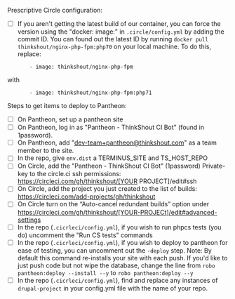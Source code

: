 Prescriptive Circle configuration:
- [ ] If you aren't getting the latest build of our container, you can force the version using the "docker: image:" in `.circle/config.yml` by adding the commit ID. You can found out the latest ID by running `docker pull thinkshout/nginx-php-fpm:php70` on your local machine. To do this, replace:

`       - image: thinkshout/nginx-php-fpm`

with

`       - image: thinkshout/nginx-php-fpm:php71`


Steps to get items to deploy to Pantheon:
- [ ] On Pantheon, set up a pantheon site
- [ ] On Pantheon, log in as "Pantheon - ThinkShout CI Bot" (found in 1password).
- [ ] On Pantheon, add "dev-team+pantheon@thinkshout.com" as a team member to the site.
- [ ] In the repo, give `env.dist` a TERMINUS_SITE and TS_HOST_REPO
- [ ] On Circle, add the "Pantheon - ThinkShout CI Bot" (1password) Private-key to the circle.ci ssh permissions: https://circleci.com/gh/thinkshout/[YOUR PROJECT]/edit#ssh
- [ ] On Circle, add the project you just created to the list of builds: https://circleci.com/add-projects/gh/thinkshout
- [ ] On Circle turn on the “Auto-cancel redundant builds” option under https://circleci.com/gh/thinkshout/[YOUR-PROJECt]/edit#advanced-settings 
- [ ] In the repo (`.cicrleci/config.yml`), if you wish to run phpcs tests (you do) uncomment the "Run CS tests" commands
- [ ] In the repo (`.cicrleci/config.yml`), if you wish to deploy to pantheon for ease of testing, you can uncomment out the `-deploy` step. Note: By default this command re-installs your site with each push. If you'd like to just push code but not wipe the database, change the line from `robo pantheon:deploy --install --y` to `robo pantheon:deploy --y`
- [ ] In the repo (`.cicrleci/config.yml`), find and replace any instances of `drupal-project` in your config.yml file with the name of your repo.
